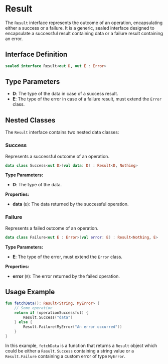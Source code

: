 # Result

The `Result` interface represents the outcome of an operation, encapsulating either a success or a failure. It is a
generic, sealed interface designed to encapsulate a successful result containing data or a failure result containing an
error.

## Interface Definition

```kotlin
sealed interface Result<out D, out E : Error>
```

## Type Parameters

- **D**: The type of the data in case of a success result.
- **E**: The type of the error in case of a failure result, must extend the `Error` class.

## Nested Classes

The `Result` interface contains two nested data classes:

### Success

Represents a successful outcome of an operation.

```kotlin
data class Success<out D>(val data: D) : Result<D, Nothing>
```

**Type Parameters:**

- **D**: The type of the data.

**Properties:**

- **data** (`D`): The data returned by the successful operation.

### Failure

Represents a failed outcome of an operation.

```kotlin
data class Failure<out E : Error>(val error: E) : Result<Nothing, E>
```

**Type Parameters:**

- **E**: The type of the error, must extend the `Error` class.

**Properties:**

- **error** (`E`): The error returned by the failed operation.

## Usage Example

```kotlin
fun fetchData(): Result<String, MyError> {
    // Some operation
    return if (operationSuccessful) {
        Result.Success("data")
    } else {
        Result.Failure(MyError("An error occurred"))
    }
}
```

In this example, `fetchData` is a function that returns a `Result` object which could be either a `Result.Success`
containing a string value or a `Result.Failure` containing a custom error of type `MyError`.

